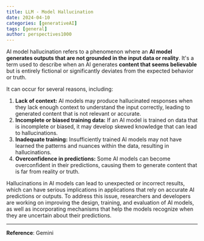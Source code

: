 ```yaml
---
title: LLM - Model Hallucination
date: 2024-04-10
categories: [generativeAI]
tags: [general]
author: perspectives1000
---
```


AI model hallucination refers to a phenomenon where an **AI model generates outputs that are not grounded in the input data or reality**. It's a term used to describe when an AI generates **content that seems believable** but is entirely fictional or significantly deviates from the expected behavior or truth.

It can occur for several reasons, including:

1. **Lack of context:** AI models may produce hallucinated responses when they lack enough context to understand the input correctly, leading to generated content that is not relevant or accurate.
2. **Incomplete or biased training data:** If an AI model is trained on data that is incomplete or biased, it may develop skewed knowledge that can lead to hallucinations.
3. **Inadequate training:** Insufficiently trained AI models may not have learned the patterns and nuances within the data, resulting in hallucinations.
4. **Overconfidence in predictions:** Some AI models can become overconfident in their predictions, causing them to generate content that is far from reality or truth.

Hallucinations in AI models can lead to unexpected or incorrect results, which can have serious implications in applications that rely on accurate AI predictions or outputs. To address this issue, researchers and developers are working on improving the design, training, and evaluation of AI models, as well as incorporating mechanisms that help the models recognize when they are uncertain about their predictions.

----
**Reference**: Gemini
